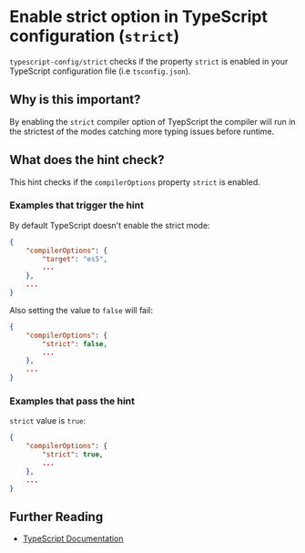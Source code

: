 # Enable strict option in TypeScript configuration (`strict`)

`typescript-config/strict` checks if the property `strict`
is enabled in your TypeScript configuration file (i.e `tsconfig.json`).

## Why is this important?

By enabling the `strict` compiler option of TyepScript the compiler will
run in the strictest of the modes catching more typing issues before runtime.

## What does the hint check?

This hint checks if the `compilerOptions` property `strict` is enabled.

### Examples that **trigger** the hint

By default TypeScript doesn't enable the strict mode:

```json
{
    "compilerOptions": {
        "target": "es5",
        ...
    },
    ...
}
```

Also setting the value to `false` will fail:

```json
{
    "compilerOptions": {
        "strict": false,
        ...
    },
    ...
}
```

### Examples that **pass** the hint

`strict` value is `true`:

```json
{
    "compilerOptions": {
        "strict": true,
        ...
    },
    ...
}
```

## Further Reading

* [TypeScript Documentation][typescript docs]

[typescript docs]: https://www.typescriptlang.org/docs/home.html
